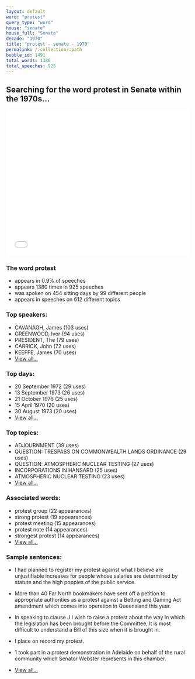 ```yaml
---
layout: default
word: "protest"
query_type: "word"
house: "senate"
house_full: "Senate"
decade: "1970"
title: "protest - senate - 1970"
permalink: /:collection/:path
bubble_id: 1491
total_words: 1380
total_speeches: 925
---
```



## Searching for the word **protest** in Senate within the 1970s...

<iframe width="100%" height="400" frameborder="0" scrolling="no" src="//plot.ly/~wragge/1491.embed"></iframe>

### The word **protest**

* appears in 0.9% of speeches
* appears 1380 times in 925 speeches
* was spoken on 454 sitting days by 99 different people
* appears in speeches on 612 different topics

### Top speakers:

* CAVANAGH, James (103 uses)
* GREENWOOD, Ivor (94 uses)
* PRESIDENT, The (79 uses)
* CARRICK, John (72 uses)
* KEEFFE, James (70 uses)
* [View all...](speakers/)


### Top days:

* 20 September 1972 (29 uses)
* 13 September 1973 (26 uses)
* 21 October 1976 (25 uses)
* 15 April 1970 (20 uses)
* 30 August 1973 (20 uses)
* [View all...](days/)


### Top topics:

* ADJOURNMENT (39 uses)
* QUESTION: TRESPASS ON COMMONWEALTH LANDS ORDINANCE (29 uses)
* QUESTION: ATMOSPHERIC NUCLEAR TESTING (27 uses)
* INCORPORATIONS IN HANSARD (25 uses)
* ATMOSPHERIC NUCLEAR TESTING (23 uses)
* [View all...](topics/)


### Associated words:

* protest group (22 appearances)
* strong protest (19 appearances)
* protest meeting (15 appearances)
* protest note (14 appearances)
* strongest protest (14 appearances)
* [View all...](collocations/)


### Sample sentences:

* I  had planned to register my <span class="highlight">protest</span> against what I believe are unjustifiable increases for people whose salaries are determined by statute and the high poppies of the public service.

* More than 40 Far North bookmakers have sent off a petition to appropriate authorities as a <span class="highlight">protest</span> against  a  Betting and Gaming Act amendment which comes into operation in Queensland this year.

* In speaking to clause J I wish to raise a <span class="highlight">protest</span> about the way in which the legislation has been brought before the Committee, lt is most difficult to understand a Bill of this size when it is brought in.

* I place on record my <span class="highlight">protest</span>.

* 1 took part in a <span class="highlight">protest</span> demonstration in Adelaide on behalf of the rural community which  Senator Webster  represents in this chamber.

* [View all...](contexts/)
